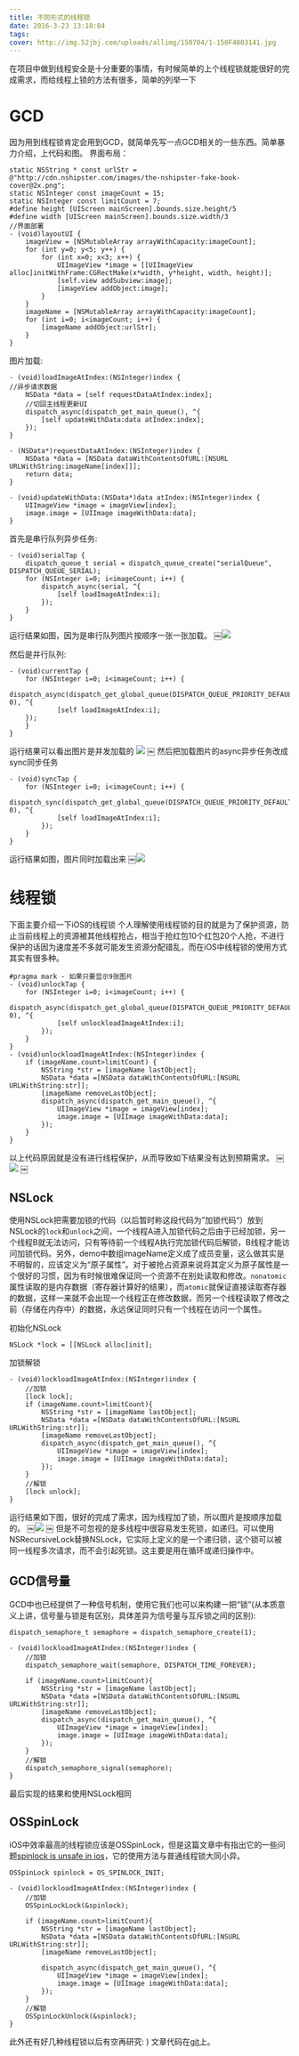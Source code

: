```yaml
---
title: 不同形式的线程锁
date: 2016-3-23 13:18:04
tags:
cover: http://img.52jbj.com/uploads/allimg/150704/1-150F4003141.jpg
---
```

在项目中做到线程安全是十分重要的事情，有时候简单的上个线程锁就能很好的完成需求，而给线程上锁的方法有很多，简单的列举一下

# GCD
因为用到线程锁肯定会用到GCD，就简单先写一点GCD相关的一些东西。简单暴力介绍，上代码和图。
界面布局：
```objc
static NSString * const urlStr = @"http://cdn.nshipster.com/images/the-nshipster-fake-book-cover@2x.png";
static NSInteger const imageCount = 15;
static NSInteger const limitCount = 7;
#define height [UIScreen mainScreen].bounds.size.height/5
#define width [UIScreen mainScreen].bounds.size.width/3
//界面部署
- (void)layoutUI {
    imageView = [NSMutableArray arrayWithCapacity:imageCount];
    for (int y=0; y<5; y++) {
        for (int x=0; x<3; x++) {
            UIImageView *image = [[UIImageView alloc]initWithFrame:CGRectMake(x*width, y*height, width, height)];
            [self.view addSubview:image];
            [imageView addObject:image];
        }
    }
    imageName = [NSMutableArray arrayWithCapacity:imageCount];
    for (int i=0; i<imageCount; i++) {
        [imageName addObject:urlStr];
    }
}
```

图片加载:

```objc
- (void)loadImageAtIndex:(NSInteger)index {
//异步请求数据
    NSData *data = [self requestDataAtIndex:index];
    //切回主线程更新UI
    dispatch_async(dispatch_get_main_queue(), ^{
        [self updateWithData:data atIndex:index];
    });
}

- (NSData*)requestDataAtIndex:(NSInteger)index {
    NSData *data = [NSData dataWithContentsOfURL:[NSURL URLWithString:imageName[index]]];
    return data;
}

- (void)updateWithData:(NSData*)data atIndex:(NSInteger)index {
    UIImageView *image = imageView[index];
    image.image = [UIImage imageWithData:data];
}

```
首先是串行队列异步任务:

```objc
- (void)serialTap {
    dispatch_queue_t serial = dispatch_queue_create("serialQueue", DISPATCH_QUEUE_SERIAL);
    for (NSInteger i=0; i<imageCount; i++) {
        dispatch_async(serial, ^{
            [self loadImageAtIndex:i];
        });
    }
}
```

运行结果如图，因为是串行队列图片按顺序一张一张加载。
￼![](http://www.z4a.net/images/2016/05/09/1ed39ccc88b0d963.gif)

然后是并行队列:

```objc
- (void)currentTap {
    for (NSInteger i=0; i<imageCount; i++) {
        dispatch_async(dispatch_get_global_queue(DISPATCH_QUEUE_PRIORITY_DEFAULT, 0), ^{
            [self loadImageAtIndex:i];
    });
    }
}
```
运行结果可以看出图片是并发加载的
![](http://www.z4a.net/images/2016/05/09/fa59e219154607ea.gif)
￼
然后把加载图片的async异步任务改成sync同步任务

```objc
- (void)syncTap {
    for (NSInteger i=0; i<imageCount; i++) {
        dispatch_sync(dispatch_get_global_queue(DISPATCH_QUEUE_PRIORITY_DEFAULT, 0), ^{
            [self loadImageAtIndex:i];
        });
    }
}

```
运行结果如图，图片同时加载出来
￼![](http://www.z4a.net/images/2016/05/09/sync.gif)

# 线程锁
下面主要介绍一下iOS的线程锁
个人理解使用线程锁的目的就是为了保护资源，防止当前线程上的资源被其他线程抢占，相当于抢红包10个红包20个人抢，不进行保护的话因为速度差不多就可能发生资源分配错乱，而在iOS中线程锁的使用方式其实有很多种。
```objc
#pragma mark - 如果只要显示9张图片
- (void)unlockTap {
    for (NSInteger i=0; i<imageCount; i++) {
        dispatch_async(dispatch_get_global_queue(DISPATCH_QUEUE_PRIORITY_DEFAULT, 0), ^{
            [self unlockloadImageAtIndex:i];
        });
    }
}
- (void)unlockloadImageAtIndex:(NSInteger)index {
    if (imageName.count>limitCount) {
        NSString *str = [imageName lastObject];
        NSData *data =[NSData dataWithContentsOfURL:[NSURL URLWithString:str]];
        [imageName removeLastObject];
        dispatch_async(dispatch_get_main_queue(), ^{
            UIImageView *image = imageView[index];
            image.image = [UIImage imageWithData:data];
        });
    }
}
```
以上代码原因就是没有进行线程保护，从而导致如下结果没有达到预期需求。
￼![](http://www.z4a.net/images/2016/05/09/22cf0414115ce3b8.gif)
￼
## NSLock
使用NSLock把需要加锁的代码（以后暂时称这段代码为”加锁代码“）放到NSLock的``lock``和``unlock``之间，一个线程A进入加锁代码之后由于已经加锁，另一个线程B就无法访问，只有等待前一个线程A执行完加锁代码后解锁，B线程才能访问加锁代码。另外，demo中数组imageName定义成了成员变量，这么做其实是不明智的，应该定义为“原子属性”。对于被抢占资源来说将其定义为原子属性是一个很好的习惯，因为有时候很难保证同一个资源不在别处读取和修改。``nonatomic``属性读取的是内存数据（寄存器计算好的结果），而``atomic``就保证直接读取寄存器的数据，这样一来就不会出现一个线程正在修改数据，而另一个线程读取了修改之前（存储在内存中）的数据，永远保证同时只有一个线程在访问一个属性。

初始化NSLock
```objc
NSLock *lock = [[NSLock alloc]init];
```

加锁解锁

```objc
- (void)lockloadImageAtIndex:(NSInteger)index {
    //加锁
    [lock lock];
    if (imageName.count>limitCount){
        NSString *str = [imageName lastObject];
        NSData *data =[NSData dataWithContentsOfURL:[NSURL URLWithString:str]];
        [imageName removeLastObject];
        dispatch_async(dispatch_get_main_queue(), ^{
            UIImageView *image = imageView[index];
            image.image = [UIImage imageWithData:data];
        });
    }
    //解锁
    [lock unlock];
}
```

运行结果如下图，很好的完成了需求，因为线程加了锁，所以图片是按顺序加载的。
￼![](http://www.z4a.net/images/2016/05/09/74853d81c8d3f6e0.gif)
￼
但是不可忽视的是多线程中很容易发生死锁，如递归。可以使用NSRecursiveLock替换NSLock，它实际上定义的是一个递归锁，这个锁可以被同一线程多次请求，而不会引起死锁。这主要是用在循环或递归操作中。

## GCD信号量
GCD中也已经提供了一种信号机制，使用它我们也可以来构建一把“锁”(从本质意义上讲，信号量与锁是有区别，具体差异为信号量与互斥锁之间的区别):
```objc
dispatch_semaphore_t semaphore = dispatch_semaphore_create(1);
```
```objc
- (void)lockloadImageAtIndex:(NSInteger)index {
    //加锁
    dispatch_semaphore_wait(semaphore, DISPATCH_TIME_FOREVER);

    if (imageName.count>limitCount){
        NSString *str = [imageName lastObject];
        NSData *data =[NSData dataWithContentsOfURL:[NSURL URLWithString:str]];
        [imageName removeLastObject];
        dispatch_async(dispatch_get_main_queue(), ^{
            UIImageView *image = imageView[index];
            image.image = [UIImage imageWithData:data];
        });
    }
    //解锁
    dispatch_semaphore_signal(semaphore);
}
```

最后实现的结果和使用NSLock相同
## OSSpinLock

iOS中效率最高的线程锁应该是OSSpinLock，但是这篇文章中有指出它的一些问题[spinlock is unsafe in ios](http://blog.ibireme.com/2016/01/16/spinlock_is_unsafe_in_ios/?utm_source=tuicool&utm_medium=referral)，它的使用方法与普通线程锁大同小异。

```objc
OSSpinLock spinlock = OS_SPINLOCK_INIT;
```
```objc
- (void)lockloadImageAtIndex:(NSInteger)index {
    //加锁
    OSSpinLockLock(&spinlock);

    if (imageName.count>limitCount){
        NSString *str = [imageName lastObject];
        NSData *data =[NSData dataWithContentsOfURL:[NSURL URLWithString:str]];
        [imageName removeLastObject];

        dispatch_async(dispatch_get_main_queue(), ^{
            UIImageView *image = imageView[index];
            image.image = [UIImage imageWithData:data];
        });
    }
    //解锁
    OSSpinLockUnlock(&spinlock);
}
```
此外还有好几种线程锁以后有空再研究: )
文章代码在[git](https://github.com/gxq93/GCD_Lock)上。
